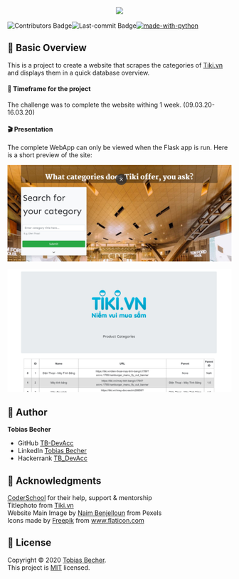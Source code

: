 <p align="center">
    <img src="https://cdn.itviec.com/employers/tiki-corporation/logo/social/DYAgHtdpQFHCtozRjPtxzpNs/tiki-corporation-logo.png" width="35%" />
</p>

[![made-with-python](https://img.shields.io/badge/Made%20with-Python-1f425f.svg)](https://www.python.org/)
<img align="left" src="https://img.shields.io/github/contributors/TB-DevAcc/WebScraper-Tiki" alt="Contributors Badge">
<img align="left" src="https://img.shields.io/github/last-commit/TB-DevAcc/WebScraper-Tiki" alt="Last-commit Badge">

## :sunrise_over_mountains: Basic Overview

This is a project to create a website that scrapes the categories of [Tiki.vn](https://www.tiki.vn) and displays them in a quick database overview.  

#### :date: Timeframe for the project
The challenge was to complete the website withing 1 week. (09.03.20-16.03.20)

#### :clapper: Presentation

The complete WebApp can only be viewed when the Flask app is run. Here is a short preview of the site:

<p align="center">
    <img src="media/tiki01.jpg" witdh="60%">
<p>

<p align="center">
    <img src="media/tiki02.jpg" witdh="60%">
<p>

## :boy: Author

**Tobias Becher**
- GitHub [TB-DevAcc](https://github.com/TB-DevAcc/)
- LinkedIn [Tobias Becher](https://www.linkedin.com/in/tobias-becher-b34341197)
- Hackerrank [TB_DevAcc](https://www.hackerrank.com/TB_DevAcc)

## :pray: Acknowledgments

[CoderSchool](https://www.coderschool.vn/en/) for their help, support & mentorship <br>
Titlephoto from [Tiki.vn](https://www.Tiki.vn) <br>
Website Main Image by [Naim Benjelloun](https://www.pexels.com/@naimbic) from Pexels <br>
Icons made by <a href="https://www.flaticon.com/authors/freepik" title="Freepik">Freepik</a> from <a href="https://www.flaticon.com/" title="Flaticon"> www.flaticon.com</a> <br>

## 📝 License

Copyright © 2020 [Tobias Becher](https://github.com/TB-DevAcc). <br/>
This project is [MIT](https://github.com/kefranabg/readme-md-generator/blob/master/LICENSE) licensed.